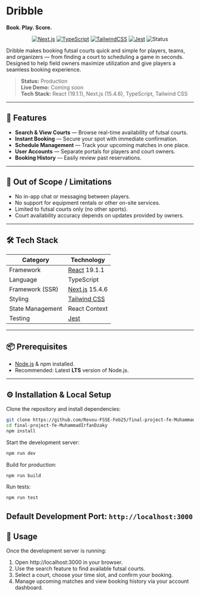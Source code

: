 # Dribble  
**Book. Play. Score.**

<p align="center">
  <a href="https://nextjs.org/"><img src="https://img.shields.io/badge/Next.js-black?logo=next.js&logoColor=white" alt="Next.js"></a>
  <a href="https://www.typescriptlang.org/"><img src="https://img.shields.io/badge/TypeScript-3178C6?logo=typescript&logoColor=white" alt="TypeScript"></a>
  <a href="https://tailwindcss.com/"><img src="https://img.shields.io/badge/TailwindCSS-38B2AC?logo=tailwind-css&logoColor=white" alt="TailwindCSS"></a>
  <a href="https://jestjs.io/"><img src="https://img.shields.io/badge/Jest-C21325?logo=jest&logoColor=white" alt="Jest"></a>
  <img src="https://img.shields.io/badge/Status-Production-brightgreen" alt="Status">
</p>


Dribble makes booking futsal courts quick and simple for players, teams, and organizers — from finding a court to scheduling a game in seconds. Designed to help field owners maximize utilization and give players a seamless booking experience.  

> **Status:** Production  
> **Live Demo:** Coming soon  
> **Tech Stack:** React (19.1.1), Next.js (15.4.6), TypeScript, Tailwind CSS  

---

## 📌 Features

- **Search & View Courts** — Browse real-time availability of futsal courts.  
- **Instant Booking** — Secure your spot with immediate confirmation.  
- **Schedule Management** — Track your upcoming matches in one place.  
- **User Accounts** — Separate portals for players and court owners.  
- **Booking History** — Easily review past reservations.  

---

## 🚫 Out of Scope / Limitations

- No in-app chat or messaging between players.  
- No support for equipment rentals or other on-site services.  
- Limited to futsal courts only (no other sports).  
- Court availability accuracy depends on updates provided by owners.  

---

## 🛠 Tech Stack

| Category         | Technology |
|------------------|------------|
| Framework        | [React](https://react.dev/) 19.1.1 |
| Language         | TypeScript |
| Framework (SSR)  | [Next.js](https://nextjs.org/) 15.4.6 |
| Styling          | [Tailwind CSS](https://tailwindcss.com/) |
| State Management | React Context |
| Testing          | [Jest](https://jestjs.io/) |

---

## 📦 Prerequisites

- [Node.js](https://nodejs.org/) & npm installed.  
- Recommended: Latest **LTS** version of Node.js.

---

## ⚙️ Installation & Local Setup

Clone the repository and install dependencies:  

```bash
git clone https://github.com/Revou-FSSE-Feb25/final-project-fe-MuhammadIrfanDzaky.git
cd final-project-fe-MuhammadIrfanDzaky
npm install
```

Start the development server:
```bash
npm run dev
```

Build for production:
```bash
npm run build
```

Run tests:
```bash
npm run test
```

Default Development Port: `http://localhost:3000`
---
## 🚀 Usage

Once the development server is running:

1. Open http://localhost:3000 in your browser.
2. Use the search feature to find available futsal courts.
3. Select a court, choose your time slot, and confirm your booking.
4. Manage upcoming matches and view booking history via your account dashboard.